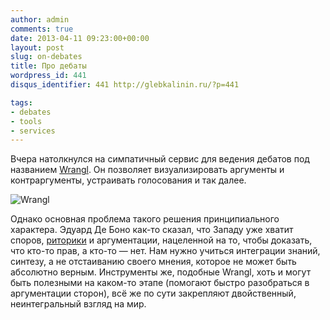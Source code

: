 ```yaml
---
author: admin
comments: true
date: 2013-04-11 09:23:00+00:00
layout: post
slug: on-debates
title: Про дебаты
wordpress_id: 441
disqus_identifier: 441 http://glebkalinin.ru/?p=441

tags:
- debates
- tools
- services
---
```


Вчера натолкнулся на симпатичный сервис для ведения дебатов под названием [Wrangl](http://wrangl.com/). Он позволяет визуализировать аргументы и контраргументы, устраивать голосования и так далее.

![Wrangl](http://www.glebkalinin.ru/wp-content/uploads/2013/04/Screen-Shot-2013-04-11-at-1.08.13-PM-500x300.png)

Однако основная проблема такого решения принципиального характера. Эдуард Де Боно как-то сказал, что Западу уже хватит споров, [риторики](http://glebkalinin.ru/rhetoric/) и аргументации, нацеленной на то, чтобы доказать, что кто-то прав, а кто-то — нет. Нам нужно учиться интеграции знаний, синтезу, а не отстаиванию своего мнения, которое не может быть абсолютно верным. Инструменты же, подобные Wrangl, хоть и могут быть полезными на каком-то этапе (помогают быстро разобраться в аргументации сторон), всё же по сути закрепляют двойственный, неинтегральный взгляд на мир.
